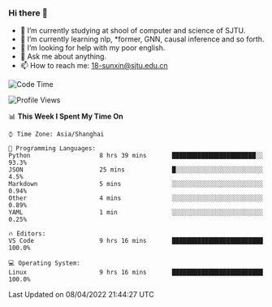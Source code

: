 ### Hi there 👋

<!--
**sunxin000/sunxin000** is a ✨ _special_ ✨ repository because its `README.md` (this file) appears on your GitHub profile.

Here are some ideas to get you started:

- 🔭 I’m currently working on ...
- 🌱 I’m currently learning ...
- 👯 I’m looking to collaborate on ...
- 🤔 I’m looking for help with ...
- 💬 Ask me about ...
- 📫 How to reach me: ...
- 😄 Pronouns: ...
- ⚡ Fun fact: ...
-->
- 🏫 I’m currently studying at shool of computer and science of SJTU.
- 🌱 I’m currently learning nlp, \*former, GNN, causal inference and so forth.
- 🤔 I’m looking for help with my poor english.
- 💬 Ask me about anything.
- 📫 How to reach me: 18-sunxin@sjtu.edu.cn
<!--START_SECTION:waka-->
![Code Time](http://img.shields.io/badge/Code%20Time-139%20hrs-blue)

![Profile Views](http://img.shields.io/badge/Profile%20Views-10-blue)

📊 **This Week I Spent My Time On** 

```text
⌚︎ Time Zone: Asia/Shanghai

💬 Programming Languages: 
Python                   8 hrs 39 mins       ███████████████████████░░   93.3% 
JSON                     25 mins             █░░░░░░░░░░░░░░░░░░░░░░░░   4.5% 
Markdown                 5 mins              ░░░░░░░░░░░░░░░░░░░░░░░░░   0.94% 
Other                    4 mins              ░░░░░░░░░░░░░░░░░░░░░░░░░   0.89% 
YAML                     1 min               ░░░░░░░░░░░░░░░░░░░░░░░░░   0.25%

🔥 Editors: 
VS Code                  9 hrs 16 mins       █████████████████████████   100.0%

💻 Operating System: 
Linux                    9 hrs 16 mins       █████████████████████████   100.0%

```


 Last Updated on 08/04/2022 21:44:27 UTC
<!--END_SECTION:waka-->
